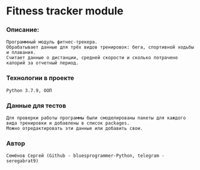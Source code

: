 # Fitness tracker module


### Описание: 
	Программный модуль фитнес-трекера.
    Обрабатывает данные для трёх видов тренировок: бега, спортивной ходьбы и плавания.
    Считает данные о дистанции, средней скорости и сколько потрачено калорий за отчетный период. 

### Технологии в проекте
	Python 3.7.9, ООП

### Данные для тестов
    Для проверки работы программы были смоделированы пакеты для каждого вида тренировки и добавлены в список packages.
    Можно отредактировать эти данные или добавить свои.

### Автор
	Семёнов Сергей (Github - bluesprogrammer-Python, telegram - seregabrat9)
